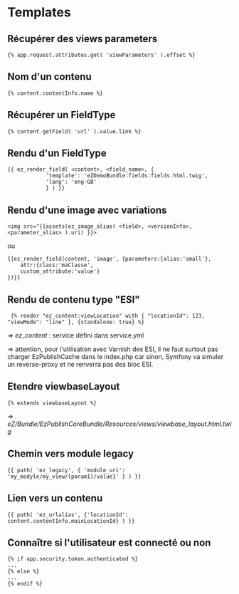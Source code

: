 Templates
=========


Récupérer des views parameters
------------------------------
    {% app.request.attributes.get( 'viewParameters' ).offset %}

Nom d'un contenu
----------------
    {% content.contentInfo.name %}

Récupérer un FieldType
----------------------
    {% content.getField( 'url' ).value.link %}
    
Rendu d'un FieldType
--------------------

    {{ ez_render_field( <content>, <field_name>, { 
                'template': 'eZDemoBundle:fields:fields.html.twig',
                'lang': 'eng-GB' 
                } ) }}

Rendu d'une image avec variations
---------------------------------
    <img src="{{assets(ez_image_alias( <field>, <versionInfo>, <parameter_alias> ).uri) }}>      
ou   

    {{ez_render_field(content, 'image', {parameters:{alias:'small'},
    	attr:{class:'maClasse',
        custom_attribute:'value'}
    })}}

Rendu de contenu type "ESI"
---------------------------

     {% render "ez_content:viewLocation" with { "locationId": 123, "viewMode": "line" }, {standalone: true} %}

=> *ez_content* : service défini dans service.yml

=> attention, pour l'utilisation avec Varnish des ESI, il ne faut surtout pas charger EzPublishCache dans le index.php car sinon, Symfony va simuler un reverse-proxy et ne renverra pas des bloc ESI. 

Etendre viewbaseLayout
----------------------

    {% extends viewbaseLayout %}

=> *eZ/Bundle/EzPublishCoreBundle/Resources/views/viewbase_layout.html.twig*

Chemin vers module legacy
-------------------------

    {{ path( 'ez_legacy', { 'module_uri': 'my_modyle/my_view/(param1)/value1' } ) }}


Lien vers un contenu
--------------------
    {{ path( 'ez_urlalias', {'locationId': content.contentInfo.mainLocationId} ) }}


Connaître si l'utilisateur est connecté ou non
----------------------------------------------
    {% if app.security.token.authenticated %}
    ... 
    {% else %}
    ...
    {% endif %}

